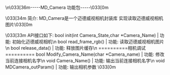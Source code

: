 \n\033[36m-----MD_Camera 功能包-----\033[0m

\033[34m
简介: MD_Camera是一个迈德威视相机封装库
      实现读取迈德威视相机图片\033[0m

\033[33m
API接口如下:
    bool init(int Camera_State,char *Camera_Name)
    |  功能: 初始化迈德威视相机\n
    bool read_frame_rgb()
    |  功能: 读取迈德威视相机图片\n
    bool release_data()
    |  功能: 释放图片缓存\n
    ==========相机调试==========
    bool Modify_Camera_Name(char *Camera_name)
    |  功能: 修改当前连接相机名字\n
    void Camera_Name()
    |  功能: 输出当前连接相机名字\n
    void MDCamera_outParam()
    |  功能: 输出相机参数
\033[0m